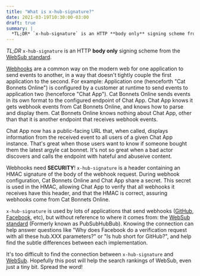 ```yaml
---
title: "What is x-hub-signature?"
date: 2021-03-19T10:30:00-03:00
draft: true
summary: |
  *TL;DR* `x-hub-signature` is an HTTP **body only** signing scheme from the [WebSub standard][websub]...
---
```


*TL;DR* `x-hub-signature` is an HTTP **body only** signing scheme from the [WebSub standard][websub].

[Webhooks][webhook] are a common way on the modern web for one application to send events to another,
in a way that doesn't tightly couple the first application to the second. For example: Application one
(henceforth "Cat Bonnets Online") is configured by a customer at runtime to send events to application two
(henceforce "Chat App"). Cat Bonnets Online sends events in its own format to the configured endpoint
of Chat App. Chat App knows it gets webhook events from Cat Bonnets Online, and knows how to parse and
display them. Cat Bonnets Online knows nothing about Chat App, other than that it is another
endpoint that receives webhook events.

Chat App now has a public-facing URL that, when called, displays information from the received event to all
users of a given Chat App instance. That's great when those users want to know if someone bought them the
latest argyle cat bonnet. It's not so great when a bad actor discovers and calls the endpoint with hateful
and abuseive content.

Webhooks need **SECURITY**! `x-hub-signature` is a header containing an HMAC signature of the body of the
webhook request. During webhook configuration, Cat Bonnets Online and Chat App share a secret. This secret
is used in the HMAC, allowing Chat App to verify that all webhooks it receives have this header, and that
the HMAC is correct, assuring webhooks come from Cat Bonnets Online.

`x-hub-signature` is used by lots of applications that send webhooks ([GitHub][github], [Facebook][facebook], etc),
but without reference to where it comes from: the [WebSub standard][websub] (Formerly known as PubSubHubBub).
Knowing the connection can help answer questions like "Why does Facebook do a verification request with all
these hub.XXX parameters?" or "Is hub short for GitHub?", and help find the subtle differences between each
implementation.

It's too difficult to find the connection between `x-hub-signature` and [WebSub][websub].
Hopefully this post will help the search rankings of WebSub, even just a tiny bit. Spread the word!

[websub]: https://www.w3.org/TR/websub/ "WebSub W3C Recommendation"
[webhook]: https://en.wikipedia.org/wiki/Webhook "Webhook description on Wikipedia"
[hmac]: https://en.wikipedia.org/wiki/HMAC "HMAC description on Wikipedia"
[github]: https://docs.github.com/en/developers/webhooks-and-events/securing-your-webhooks "Github webhooks"
[facebook]: https://developers.facebook.com/docs/graph-api/webhooks/getting-started/ "Facebook webhooks"

